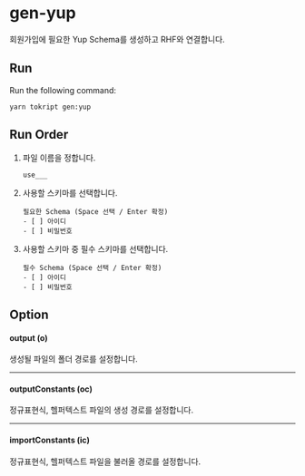 # gen-yup

회원가입에 필요한 Yup Schema를 생성하고 RHF와 연결합니다.

## Run

Run the following command:

```
yarn tokript gen:yup
```

## Run Order

1. 파일 이름을 정합니다.

   ```
   use___
   ```

2. 사용할 스키마를 선택합니다.

   ```
   필요한 Schema (Space 선택 / Enter 확정)
   - [ ] 아이디
   - [ ] 비밀번호
   ```

3. 사용할 스키마 중 필수 스키마를 선택합니다.
   ```
   필수 Schema (Space 선택 / Enter 확정)
   - [ ] 아이디
   - [ ] 비밀번호
   ```

## Option

#### output (o)

생성될 파일의 폴더 경로를 설정합니다.

---

#### outputConstants (oc)

정규표현식, 헬퍼텍스트 파일의 생성 경로를 설정합니다.

---

#### importConstants (ic)

정규표현식, 헬퍼텍스트 파일을 불러올 경로를 설정합니다.

